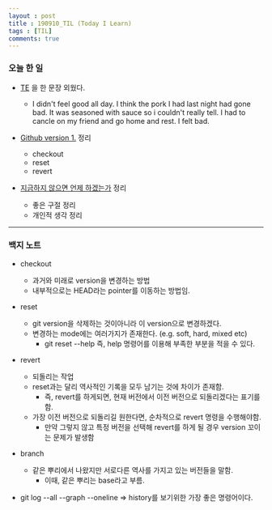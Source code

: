 ```yaml
---
layout : post
title : 190910_TIL (Today I Learn)
tags : [TIL]
comments: true
---
```

### 오늘 한 일
- [TE](https://armkernel.github.io/TE_190910/) 을 한 문장 외웠다.
  - I didn't feel good all day. I think the pork I had last night had gone bad. It was seasoned with sauce so i couldn't really tell. I had to cancle on my friend and go home and rest. I felt bad.

- [Github version 1.](https://armkernel.github.io/Git_1) 정리
  - checkout
  - reset
  - revert

- [지금하지 않으면 언제 하겠는가](https://armkernel.github.io/book-4/) 정리
  - 좋은 구절 정리
  - 개인적 생각 정리

---
### 백지 노트
- checkout
  - 과거와 미래로 version을 변경하는 방법
  - 내부적으로는 HEAD라는 pointer를 이동하는 방법임.

- reset
  - git version을 삭제하는 것이아니라 이 version으로 변경하겠다.
  - 변경하는 mode에는 여러가지가 존재한다. (e.g. soft, hard, mixed etc)
    - git reset --help 즉, help 명령어를 이용해 부족한 부분을 적을 수 있다.

- revert
  - 되돌리는 작업
  - reset과는 달리 역사적인 기록을 모두 남기는 것에 차이가 존재함.
    - 즉, revert를 하게되면, 현재 버전에서 이전 버전으로 되돌리겠다는 표기를 함.
  - 가장 이전 버전으로 되돌리길 원한다면, 순차적으로 revert 명령을 수행해야함.
    - 만약 그렇지 않고 특정 버전을 선택해 revert를 하게 될 경우 version 꼬이는 문제가 발생함

- branch
  - 같은 뿌리에서 나왔지만 서로다른 역사를 가지고 있는 버전들을 말함.
    - 이때, 같은 뿌리는 base라고 부름.

- git log --all --graph --oneline => history를 보기위한 가장 좋은 명령어이다.

